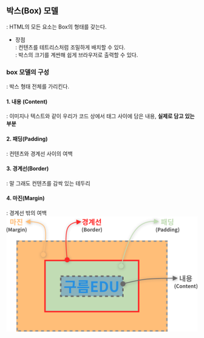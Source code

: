 ## 박스(Box) 모델
: HTML의 모든 요소는 Box의 형태를 갖는다.
- 장점\
: 컨텐츠를 테트리스처럼 조밀하게 배치할 수 있다.\
: 박스의 크기를 계싼해 쉽게 브라우저로 출력할 수 있다.
### box 모델의 구성
: 박스 형태 전체를 가리킨다.
#### 1. 내용 (Content)
: 이미지나 텍스트와 같이 우리가 코드 상에서 태그 사이에 담은 내용, __실제로 담고 있는 부분__
#### 2. 패딩(Padding)
: 컨텐츠와 경계선 사이의 여백
#### 3. 경계선(Border)
: 말 그래도 컨텐츠를 감싹 있는 테두리
#### 4. 마진(Margin)
: 경계선 밖의 여백
<img src="./img/박스모델.png">